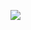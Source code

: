 [![](https://mermaid.ink/img/pako:eNqFU01v2zAM_SuELrt4cZNsaetDD_3AhmJtgzi9GRgYiU60OpInyUmDIP99lJ2mW7NuPtgQ-d7jE01uhbSKRCY8_WzISLrWOHe4LAzwU6MLWuoaTYBHT-44euns-q-JnNwqxrvMvQ0ElgOtTPJCy9ojaA_WQFhQi_OsM6eOF9MfLy4O8OmmJtCMpecApaZKARoFstLyCQqR44oKAbMmBLuvvKeySOcog6_T6RjGD_kUUkPr7yZa28Z3xgqx4AcP8ViIXSfREX9TiGVaCATbfj2gc7h5Az-4Hp4MYEJKO5IhUtKW809_X26mf8CORSfka8t3X-uwYM7dtwSu8jxp-3GLK8yl03V4W-RAH6Pz1ILpmWTDd3mfdOxMYcDeD__S5P-427fIw23-cP-uowkZxcPQgXkeXqfgFfzYIq-1ryvcQFOzD1JQaR_Alh1VJGJJbola8VRvo0AheLSW_D_jD1bongpRmB3jsAk23xgpsuAaSkSnt98AkZVY-UP0Rulg3SFYWWSzItuKwCPJlebsgSWlNaWex3jjKg4vQqh9lqYx3ZtzM5pZT9pl6rVa8LYsVuejdDQYneFgSKPTIX4eDpWc9c_PysGnfqlOT_oDFLtdIqitf9cta7uzu1-I9EHc?type=png)](https://mermaid.live/edit#pako:eNqFU01v2zAM_SuELrt4cZNsaetDD_3AhmJtgzi9GRgYiU60OpInyUmDIP99lJ2mW7NuPtgQ-d7jE01uhbSKRCY8_WzISLrWOHe4LAzwU6MLWuoaTYBHT-44euns-q-JnNwqxrvMvQ0ElgOtTPJCy9ojaA_WQFhQi_OsM6eOF9MfLy4O8OmmJtCMpecApaZKARoFstLyCQqR44oKAbMmBLuvvKeySOcog6_T6RjGD_kUUkPr7yZa28Z3xgqx4AcP8ViIXSfREX9TiGVaCATbfj2gc7h5Az-4Hp4MYEJKO5IhUtKW809_X26mf8CORSfka8t3X-uwYM7dtwSu8jxp-3GLK8yl03V4W-RAH6Pz1ILpmWTDd3mfdOxMYcDeD__S5P-427fIw23-cP-uowkZxcPQgXkeXqfgFfzYIq-1ryvcQFOzD1JQaR_Alh1VJGJJbola8VRvo0AheLSW_D_jD1bongpRmB3jsAk23xgpsuAaSkSnt98AkZVY-UP0Rulg3SFYWWSzItuKwCPJlebsgSWlNaWex3jjKg4vQqh9lqYx3ZtzM5pZT9pl6rVa8LYsVuejdDQYneFgSKPTIX4eDpWc9c_PysGnfqlOT_oDFLtdIqitf9cta7uzu1-I9EHc)

